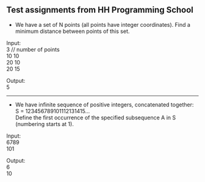 ## Test assignments from HH Programming School

* We have a set of N points (all points have integer coordinates). Find a minimum distance between points of this set.

Input:  
3 // number of points  
10 10  
20 10  
20 15

Output:  
5

***

* We have infinite sequence of positive integers, concatenated together:   
S = 123456789101112131415...  
Define the first occurrence of the specified subsequence A in S (numbering starts at 1).

Input:  
6789  
101

Output:  
6  
10

